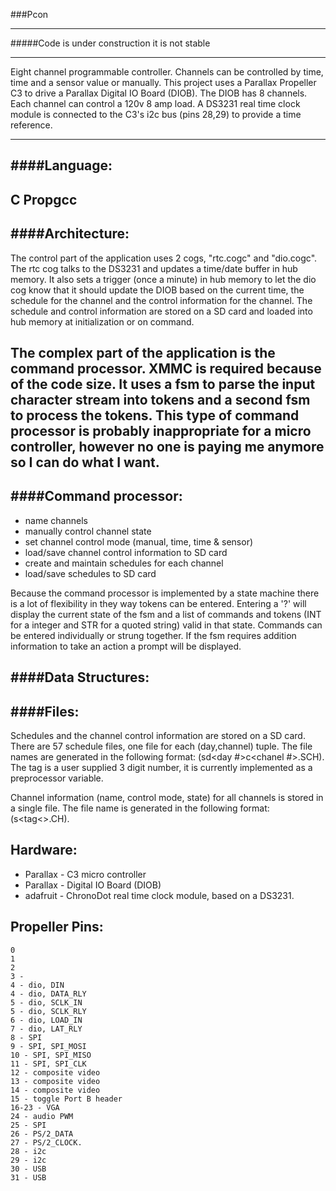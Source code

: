 ###Pcon
- - - - - - - - - 
#####Code is under construction it is not stable
- - - - - - - - -
Eight channel programmable controller. Channels can be controlled by time, time and a sensor value or manually. This project uses a Parallax Propeller C3 to drive a Parallax Digital IO Board (DIOB).  The DIOB has 8 channels.  Each channel can control a 120v 8 amp load.  A DS3231 real time clock module is connected to the C3's i2c bus (pins 28,29) to provide a time reference. 
- - - - - - - - - 
####Language:
---------
C Propgcc
---------
####Architecture:
-------------
The control part of the application uses 2 cogs, "rtc.cogc" and "dio.cogc".  The rtc cog talks to the DS3231 and updates a time/date buffer in hub memory.  It also sets a trigger (once a minute) in hub memory to let the dio cog know that it should update the DIOB based on the current time, the schedule for the channel and the control information for the channel.  The schedule and control information are stored on a SD card and loaded into hub memory at initialization or on command.

The complex part of the application is the command processor.  XMMC is required because of the code size.  It uses a fsm to parse the input character stream into tokens and a second fsm to process the tokens.  This type of command processor is probably inappropriate for a micro controller, however no one is paying me anymore so I can do what I want.
-------------
####Command processor:
------------------
* name channels  
* manually control channel state  
* set channel control mode (manual, time, time & sensor)
* load/save channel control information to SD card  
* create and maintain schedules for each channel
* load/save schedules to SD card    
 
 Because the command processor is implemented by a state machine there is a lot of flexibility in they way tokens can be entered.  Entering a '?' will display the current state of the fsm and a list of commands and tokens (INT for a integer and STR for a quoted string) valid in that state. Commands can be entered individually or strung together. If the fsm requires addition information to take an action a prompt will be displayed.  




####Data Structures:
----------------
####Files:
------

Schedules and the channel control information are stored on a SD card. There are 57 schedule files, one file for each (day,channel) tuple. The file names are generated in the following format: (s<tag>d<day #>c<chanel #>.SCH).  The tag is a user supplied 3 digit number, it is currently implemented as a preprocessor variable.

Channel information (name, control mode, state) for all channels is stored in a single file.  The file name is generated in the following format: (s<tag<>.CH).

Hardware:
---------
* Parallax - C3 micro controller 
* Parallax - Digital IO Board (DIOB)
* adafruit - ChronoDot real time clock module, based on a DS3231.

Propeller Pins:
---------------

    0 
    1
    2 
    3 - 
    4 - dio, DIN
    4 - dio, DATA_RLY
    5 - dio, SCLK_IN
    5 - dio, SCLK_RLY
    6 - dio, LOAD_IN
    7 - dio, LAT_RLY
    8 - SPI
    9 - SPI, SPI_MOSI
    10 - SPI, SPI_MISO
    11 - SPI, SPI_CLK
    12 - composite video
    13 - composite video
    14 - composite video
    15 - toggle Port B header
    16-23 - VGA 
    24 - audio PWM
    25 - SPI
    26 - PS/2_DATA
    27 - PS/2_CLOCK. 
    28 - i2c
    29 - i2c
    30 - USB
    31 - USB
